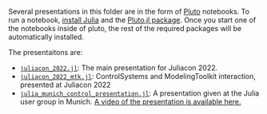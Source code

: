 Several presentations in this folder are in the form of [Pluto](https://github.com/fonsp/Pluto.jl) notebooks. To run a notebook, [install Julia](https://julialang.org/downloads/) and the [Pluto.jl package](https://github.com/fonsp/Pluto.jl). Once you start one of the notebooks inside of pluto, the rest of the required packages will be automatically installed.

The presentaitons are:
- [`juliacon_2022.jl`](https://github.com/JuliaControl/ControlExamples.jl/blob/master/presentations/juliacon_2022.jl): The main presentation for Juliacon 2022.
- [`juliacon_2022_mtk.jl`](https://github.com/JuliaControl/ControlExamples.jl/blob/master/presentations/juliacon_2022_mtk.jl): ControlSystems and ModelingToolkit interaction, presented at Juliacon 2022
- [`julia_munich_control_presentation.jl`](https://github.com/JuliaControl/ControlExamples.jl/blob/master/presentations/julia_munich_control_presentation.jl): A presentation given at the Julia user group in Munich. [A video of the presentation is available here.](https://youtu.be/Fdz2Fsm1aTY)
